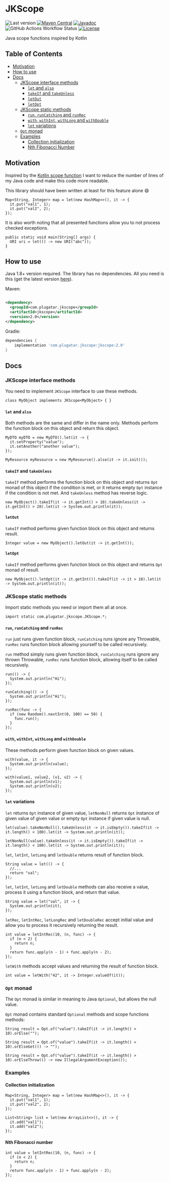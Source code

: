 # JKScope

![Last version](https://img.shields.io/badge/last_version-2.0-blue "Last version")
[![Maven Central](https://img.shields.io/maven-central/v/com.plugatar.jkscope/jkscope)](https://central.sonatype.com/artifact/com.plugatar.jkscope/jkscope)
[![Javadoc](https://javadoc.io/badge2/com.plugatar.jkscope/jkscope/javadoc.svg)](https://javadoc.io/doc/com.plugatar.jkscope/jkscope)
![GitHub Actions Workflow Status](https://img.shields.io/github/actions/workflow/status/evpl/jkscope/tests.yml?branch=main)
[![License](https://img.shields.io/badge/License-Apache%202.0-blue.svg)](https://opensource.org/licenses/Apache-2.0)

Java scope functions inspired by Kotlin

## Table of Contents

* [Motivation](#motivation)
* [How to use](#how-to-use)
* [Docs](#docs)
  * [JKScope interface methods](#jkscope-interface-methods)
    * [`let` and `also`](#let-and-also)
    * [`takeIf` and `takeUnless`](#takeif-and-takeunless)
    * [`letOut`](#letout)
    * [`letOpt`](#letopt)
  * [JKScope static methods](#jkscope-static-methods)
    * [`run`, `runCatching` and `runRec`](#run-runcatching-and-runrec)
    * [`with`, `withInt`, `withLong` and `withDouble`](#with-withint-withlong-and-withdouble)
    * [`let` variations](#let-variations)
  * [`Opt` monad](#opt-monad)
  * [Examples](#examples)
    * [Collection initialization](#collection-initialization)
    * [Nth Fibonacci Number](#nth-fibonacci-number)

## Motivation

Inspired by the [Kotlin scope function](https://kotlinlang.org/docs/scope-functions.html) I want to reduce the number of
lines of my Java code and make this code more readable.

This library should have been written at least for this feature alone 😄

```
Map<String, Integer> map = let(new HashMap<>(), it -> {
  it.put("val1", 1);
  it.put("val2", 2);
});
```

It is also worth noting that all presented functions allow you to not process checked exceptions.

```
public static void main(String[] args) {
  URI uri = let(() -> new URI("abc"));
}
```

## How to use

Java 1.8+ version required. The library has no dependencies. All you need is this (get the latest
version [here](https://github.com/evpl/jkscope/releases)).

Maven:

```xml

<dependency>
  <groupId>com.plugatar.jkscope</groupId>
  <artifactId>jkscope</artifactId>
  <version>2.0</version>
</dependency>
```

Gradle:

```groovy
dependencies {
    implementation 'com.plugatar.jkscope:jkscope:2.0'
}
```

## Docs

### JKScope interface methods

You need to implement `JKScope` interface to use these methods.

```
class MyObject implements JKScope<MyObject> { }
```

#### `let` and `also`

Both methods are the same and differ in the name only. Methods perform the function block on this object and return this
object.

```
MyDTO myDTO = new MyDTO().let(it -> {
  it.setProperty("value");
  it.setAnother("another value");
});

MyResource myResource = new MyResource().also(it -> it.init());
```

#### `takeIf` and `takeUnless`

`takeIf` method performs the function block on this object and returns `Opt` monad of this object if the condition is
met, or it returns empty `Opt` instance if the condition is not met. And `takeUnless` method has reverse logic.

```
new MyObject().takeIf(it -> it.getInt() > 10).takeUnless(it -> it.getInt() > 20).let(it -> System.out.println(it));
```

#### `letOut`

`takeIf` method performs given function block on this object and returns result.

```
Integer value = new MyObject().letOut(it -> it.getInt());
```

#### `letOpt`

`takeIf` method performs given function block on this object and returns `Opt` monad of result.

```
new MyObject().letOpt(it -> it.getInt()).takeIf(it -> it > 10).let(it -> System.out.println(it));
```

### JKScope static methods

Import static methods you need or import them all at once.

```
import static com.plugatar.jkscope.JKScope.*;
```

#### `run`, `runCatching` and `runRec`

`run` just runs given function block, `runCatching` runs ignore any Throwable, `runRec` runs function block allowing
yourself to be called recursively.

`run` method simply runs given function block, `runCatching` runs ignore any thrown Throwable, `runRec` runs function
block, allowing itself to be called recursively.

```
run(() -> {
  System.out.println("Hi");
});

runCatching(() -> {
  System.out.println("Hi");
});

runRec(func -> {
  if (new Random().nextInt(0, 100) == 50) {
    func.run();
  }
});
```

#### `with`, `withInt`, `withLong` and `withDouble`

These methods perform given function block on given values.

```
with(value, it -> {
  System.out.println(value);
});

with(value1, value2, (v1, v2) -> {
  System.out.println(v1);
  System.out.println(v2);
});
```

#### `let` variations

`let` returns `Opt` instance of given value, `letNonNull` returns `Opt` instance of given value of given value or
empty `Opt` instance if given value is null.

```
let(value).takeNonNull().takeUnless(it -> it.isEmpty()).takeIf(it -> it.length() < 100).let(it -> System.out.println(it));

letNonNull(value).takeUnless(it -> it.isEmpty()).takeIf(it -> it.length() < 100).let(it -> System.out.println(it));
```

`let`, `letInt`, `letLong` and `letDouble` returns result of function block.

```
String value = let(() -> {
  //...
  return "val";
});
```

`let`, `letInt`, `letLong` and `letDouble` methods can also receive a value, process it using a function block, and
return that value.

```
String value = let("val", it -> {
  System.out.println(it);
});
```

`letRec`, `letIntRec`, `letLongRec` and `letDoubleRec` accept initial value and allow you to process it recursively
returning the result.

```
int value = letIntRec(10, (n, func) -> {
  if (n < 2) {
    return n;
  }
  return func.apply(n - 1) + func.apply(n - 2);
});
```

`letWith` methods accept values and returning the result of function block.

```
int value = letWith("42", it -> Integer.valueOf(it));
```

### `Opt` monad

The `Opt` monad is similar in meaning to Java `Optional`, but allows the null value.

`Opt` monad contains standard `Optional` methods and scope functions methods:

```
String result = Opt.of("value").takeIf(it -> it.length() > 10).orElse("");

String result = Opt.of("value").takeIf(it -> it.length() > 10).orElseGet(() -> "");

String result = Opt.of("value").takeIf(it -> it.length() > 10).orElseThrow(() -> new IllegalArgumentException());
```

### Examples

#### Collection initialization

```
Map<String, Integer> map = let(new HashMap<>(), it -> {
  it.put("val1", 1);
  it.put("val2", 2);
});

List<String> list = let(new ArrayList<>(), it -> {
  it.add("val1");
  it.add("val2");
});
```

#### Nth Fibonacci number

```
int value = letIntRec(10, (n, func) -> {
  if (n < 2) {
    return n;
  }
  return func.apply(n - 1) + func.apply(n - 2);
});
```

